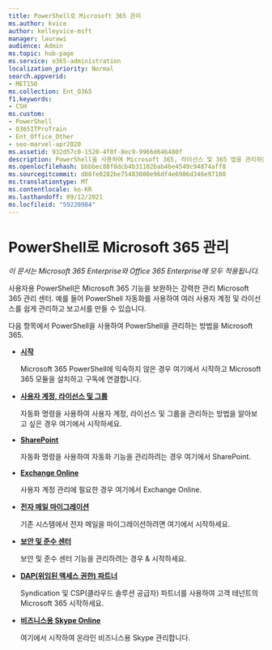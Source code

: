 ```yaml
---
title: PowerShell로 Microsoft 365 관리
ms.author: kvice
author: kelleyvice-msft
manager: laurawi
audience: Admin
ms.topic: hub-page
ms.service: o365-administration
localization_priority: Normal
search.appverid:
- MET150
ms.collection: Ent_O365
f1.keywords:
- CSH
ms.custom:
- PowerShell
- O365ITProTrain
- Ent_Office_Other
- seo-marvel-apr2020
ms.assetid: 932d57c0-1520-4f0f-8ec9-9966d646480f
description: PowerShell을 사용하여 Microsoft 365, 라이선스 및 365 앱을 관리하는 방법을 학습합니다.
ms.openlocfilehash: bbbbec88f8dcb4b31102bab4be4549c94874aff8
ms.sourcegitcommit: d08fe0282be75483608e96df4e6986d346e97180
ms.translationtype: MT
ms.contentlocale: ko-KR
ms.lasthandoff: 09/12/2021
ms.locfileid: "59220984"
---
```

# <a name="manage-microsoft-365-with-powershell"></a>PowerShell로 Microsoft 365 관리

*이 문서는 Microsoft 365 Enterprise와 Office 365 Enterprise에 모두 적용됩니다.*

사용자용 PowerShell은 Microsoft 365 기능을 보완하는 강력한 관리 Microsoft 365 관리 센터. 예를 들어 PowerShell 자동화를 사용하여 여러 사용자 계정 및 라이선스를 쉽게 관리하고 보고서를 만들 수 있습니다.

다음 항목에서 PowerShell을 사용하여 PowerShell을 관리하는 방법을 Microsoft 365.
  
- [**시작**](getting-started-with-microsoft-365-powershell.md)

    Microsoft 365 PowerShell에 익숙하지 않은 경우 여기에서 시작하고 Microsoft 365 모듈을 설치하고 구독에 연결합니다.

- [**사용자 계정, 라이선스 및 그룹**](manage-user-accounts-and-licenses-with-microsoft-365-powershell.md)

    자동화 명령을 사용하여 사용자 계정, 라이선스 및 그룹을 관리하는 방법을 알아보고 싶은 경우 여기에서 시작하세요.

- [**SharePoint**](manage-sharepoint-online-with-microsoft-365-powershell.md)

    자동화 명령을 사용하여 자동화 기능을 관리하려는 경우 여기에서 SharePoint.

- [**Exchange Online**](/powershell/exchange/exchange-online-powershell)

    사용자 계정 관리에 필요한 경우 여기에서 Exchange Online.

- [**전자 메일 마이그레이션**](use-powershell-for-email-migration-to-microsoft-365.md)

    기존 시스템에서 전자 메일을 마이그레이션하려면 여기에서 시작하세요.

- [**보안 및 준수 센터**](/powershell/exchange/scc-powershell)

    보안 및 준수 센터 기능을 관리하려는 경우 & 시작하세요.

- [**DAP(위임된 액세스 권한) 파트너**](manage-microsoft-365-with-windows-powershell-for-delegated-access-permissions-dap-p.md)

    Syndication 및 CSP(클라우드 솔루션 공급자) 파트너를 사용하여 고객 테넌트의 Microsoft 365 시작하세요.

- [**비즈니스용 Skype Online**](manage-skype-for-business-online-with-microsoft-365-powershell.md)

    여기에서 시작하여 온라인 비즈니스용 Skype 관리합니다.
